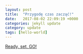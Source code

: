 ```yaml
---
layout: post
title:  "Przygodę czas zacząć!"
date:   2017-08-02 22:09:19 +0000
categories: jekyll update
category: update
tags: [hello-world]
---
```


[Ready, set, GO!](#ready-set-go)

